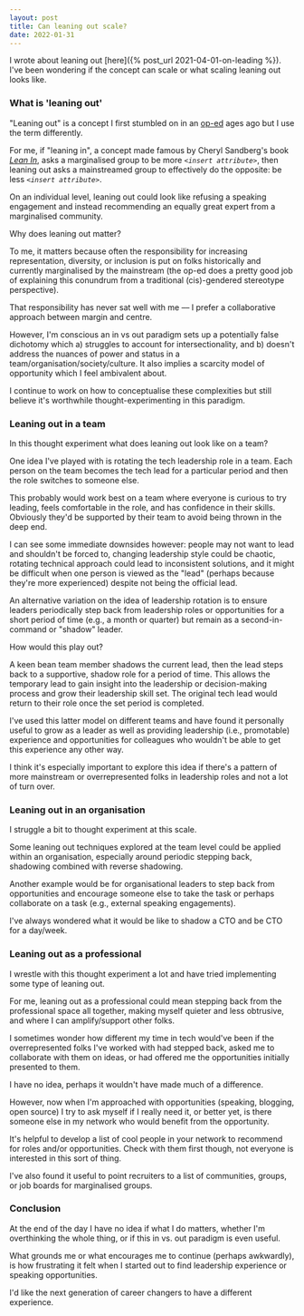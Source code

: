 ```yaml
---
layout: post
title: Can leaning out scale?
date: 2022-01-31
---
```


I wrote about leaning out [here]({% post_url 2021-04-01-on-leading %}). I've been wondering if the concept can scale or what scaling leaning out looks like.

### What is 'leaning out'

"Leaning out" is a concept I first stumbled on in an [op-ed](https://www.nytimes.com/2019/10/10/opinion/sunday/feminism-lean-in.html) ages ago but I use the term differently.

For me, if "leaning in", a concept made famous by Cheryl Sandberg's book [_Lean In_](https://en.wikipedia.org/wiki/Lean_In), asks a marginalised group to be more _`<insert attribute>`_, then leaning out asks a mainstreamed group to effectively do the opposite: be less _`<insert attribute>`_. 

On an individual level, leaning out could look like refusing a speaking engagement and instead recommending an equally great expert from a marginalised community.

Why does leaning out matter? 

To me, it matters because often the responsibility for increasing representation, diversity, or inclusion is put on folks historically and currently marginalised by the mainstream (the op-ed does a pretty good job of explaining this conundrum from a traditional (cis)-gendered stereotype perspective).

That responsibility has never sat well with me –– I prefer a collaborative approach between margin and centre.

However, I'm conscious an in vs out paradigm sets up a potentially false dichotomy which a) struggles to account for intersectionality, and b) doesn't address the nuances of power and status in a team/organisation/society/culture. It also implies a scarcity model of opportunity which I feel ambivalent about.

I continue to work on how to conceptualise these complexities but still believe it's worthwhile thought-experimenting in this paradigm.

### Leaning out in a team

In this thought experiment what does leaning out look like on a team?

One idea I've played with is rotating the tech leadership role in a team. Each person on the team becomes the tech lead for a particular period and then the role switches to someone else.

This probably would work best on a team where everyone is curious to try leading, feels comfortable in the role, and has confidence in their skills. Obviously they'd be supported by their team to avoid being thrown in the deep end.

I can see some immediate downsides however: people may not want to lead and shouldn't be forced to, changing leadership style could be chaotic, rotating technical approach could lead to inconsistent solutions, and it might be difficult when one person is viewed as the "lead" (perhaps because they're more experienced) despite not being the official lead. 

An alternative variation on the idea of leadership rotation is to ensure leaders periodically step back from leadership roles or opportunities for a short period of time (e.g., a month or quarter) but remain as a second-in-command or "shadow" leader.

How would this play out?

A keen bean team member shadows the current lead, then the lead steps back to a supportive, shadow role for a period of time. This allows the temporary lead to gain insight into the leadership or decision-making process and grow their leadership skill set. The original tech lead would return to their role once the set period is completed.

I've used this latter model on different teams and have found it personally useful to grow as a leader as well as providing leadership (i.e., promotable) experience and opportunities for colleagues who wouldn't be able to get this experience any other way.

I think it's especially important to explore this idea if there's a pattern of more mainstream or overrepresented folks in leadership roles and not a lot of turn over.

### Leaning out in an organisation

I struggle a bit to thought experiment at this scale.

Some leaning out techniques explored at the team level could be applied within an organisation, especially around periodic stepping back, shadowing combined with reverse shadowing.

Another example would be for organisational leaders to step back from opportunities and encourage someone else to take the task or perhaps collaborate on a task (e.g., external speaking engagements).

I've always wondered what it would be like to shadow a CTO and be CTO for a day/week. 

### Leaning out as a professional

I wrestle with this thought experiment a lot and have tried implementing some type of leaning out.

For me, leaning out as a professional could mean stepping back from the professional space all together, making myself quieter and less obtrusive, and where I can amplify/support other folks. 

I sometimes wonder how different my time in tech would've been if the overrepresented folks I've worked with had stepped back, asked me to collaborate with them on ideas, or had offered me the opportunities initially presented to them.

I have no idea, perhaps it wouldn't have made much of a difference.

However, now when I'm approached with opportunities (speaking, blogging, open source) I try to ask myself if I really need it, or better yet, is there someone else in my network who would benefit from the opportunity. 

It's helpful to develop a list of cool people in your network to recommend for roles and/or opportunities. Check with them first though, not everyone is interested in this sort of thing.

I've also found it useful to point recruiters to a list of communities, groups, or job boards for marginalised groups.

### Conclusion

At the end of the day I have no idea if what I do matters, whether I'm overthinking the whole thing, or if this in vs. out paradigm is even useful. 

What grounds me or what encourages me to continue (perhaps awkwardly), is how frustrating it felt when I started out to find leadership experience or speaking opportunities.

I'd like the next generation of career changers to have a different experience.
